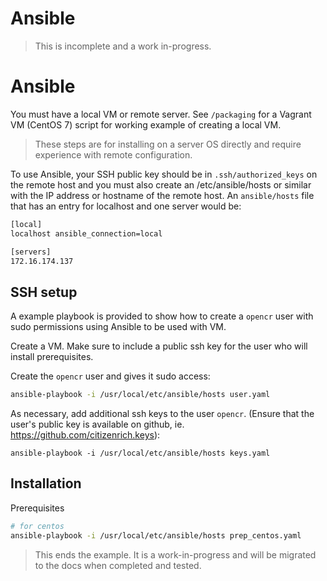 # Ansible

> This is incomplete and a work in-progress.

# Ansible

You must have a local VM or remote server. See `/packaging` for a Vagrant VM (CentOS 7) script for working example of creating a local VM.

> These steps are for installing on a server OS directly and require experience with remote configuration.

To use Ansible, your SSH public key should be in `.ssh/authorized_keys` on the remote host and you must also create an /etc/ansible/hosts or similar with the IP address or hostname of the remote host. An `ansible/hosts` file that has an entry for localhost and one server would be:

```sh
[local]
localhost ansible_connection=local

[servers]
172.16.174.137
```

## SSH setup

A example playbook is provided to show how to create a `opencr` user with sudo permissions using Ansible to be used with VM. 

Create a VM. Make sure to include a public ssh key for the user who will install prerequisites.

Create the `opencr` user and gives it sudo access:
```sh
ansible-playbook -i /usr/local/etc/ansible/hosts user.yaml
```

As necessary, add additional ssh keys to the user `opencr`. (Ensure that the user's public key is available on github, ie. https://github.com/citizenrich.keys):
```
ansible-playbook -i /usr/local/etc/ansible/hosts keys.yaml
```

## Installation

Prerequisites
```sh 
# for centos
ansible-playbook -i /usr/local/etc/ansible/hosts prep_centos.yaml
```

> This ends the example. It is a work-in-progress and will be migrated to the docs when completed and tested.